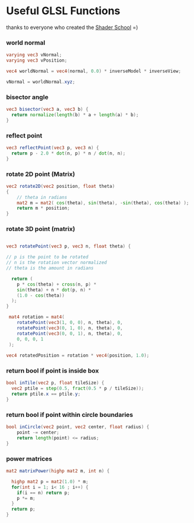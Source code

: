 # Useful GLSL Functions

thanks to everyone who created the [Shader School](https://www.npmjs.com/package/shader-school) =) 

### world normal
```glsl
varying vec3 vNormal;
varying vec3 vPosition;

vec4 worldNormal = vec4(normal, 0.0) * inverseModel * inverseView;

vNormal = worldNormal.xyz;

```

### bisector angle
```glsl
vec3 bisector(vec3 a, vec3 b) {
  return normalize(length(b) * a + length(a) * b);
}
```

### reflect point
```glsl
vec3 reflectPoint(vec3 p, vec3 n) {
  return p - 2.0 * dot(n, p) * n / dot(n, n);
}
```

### rotate 2D point (Matrix)
```glsl
vec2 rotate2D(vec2 position, float theta)
{
    // theta in radians
    mat2 m = mat2( cos(theta), sin(theta), -sin(theta), cos(theta) );
    return m * position;
}
```

### rotate 3D point (matrix)
```glsl

vec3 rotatePoint(vec3 p, vec3 n, float theta) {

// p is the point to be rotated
// n is the rotation vector normalized
// theta is the amount in radians

  return (
    p * cos(theta) + cross(n, p) *
    sin(theta) + n * dot(p, n) *
    (1.0 - cos(theta))
  );
}

 mat4 rotation = mat4(
 	rotatePoint(vec3(1, 0, 0), n, theta), 0,
 	rotatePoint(vec3(0, 1, 0), n, theta), 0, 
 	rotatePoint(vec3(0, 0, 1), n, theta), 0,
 	0, 0, 0, 1
 );
 
vec4 rotatedPosition = rotation * vec4(position, 1.0);
```

### return bool if point is inside box
```glsl
bool inTile(vec2 p, float tileSize) {
  vec2 ptile = step(0.5, fract(0.5 * p / tileSize));
  return ptile.x == ptile.y;
}
```

### return bool if point within circle boundaries
```glsl
bool inCircle(vec2 point, vec2 center, float radius) {
    point -= center;
    return length(point) <= radius;
}
```
### power matrices

```glsl
mat2 matrixPower(highp mat2 m, int n) {

  highp mat2 p = mat2(1.0) * m;
  for(int i = 1; i< 16 ; i++) {
    if(i == n) return p;
    p *= m;
  }
  return p;
}
```